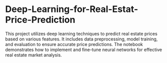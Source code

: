 # Deep-Learning-for-Real-Estat-Price-Prediction
This project utilizes deep learning techniques to predict real estate prices based on various features. It includes data preprocessing, model training, and evaluation to ensure accurate price predictions. The notebook demonstrates how to implement and fine-tune neural networks for effective real estate market analysis.
